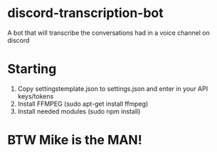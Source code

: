 # discord-transcription-bot
A bot that will transcribe the conversations had in a voice channel on discord

# Starting

1. Copy settingstemplate.json to settings.json and enter in your API keys/tokens
2. Install FFMPEG (sudo apt-get install ffmpeg)
3. Install needed modules (sudo npm install)

# BTW Mike is the MAN!
